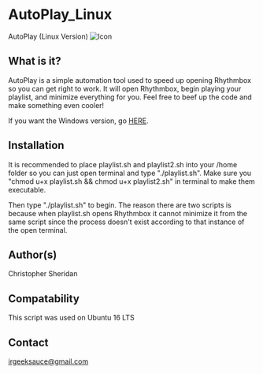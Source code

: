 # AutoPlay_Linux
AutoPlay (Linux Version) <img src="https://raw.githubusercontent.com/IRGeekSauce/AutoPlay/master/headphones.ico" alt="Icon">

What is it? 
-----------
AutoPlay is a simple automation tool used to
speed up opening Rhythmbox so you 
can get right to work. It will open Rhythmbox, begin
playing your playlist, and minimize everything for you.
Feel free to beef up the code and make something even cooler!

If you want the Windows version, go <a href="https://github.com/IRGeekSauce/AutoPlay">HERE</a>.

Installation
------------
It is recommended to place playlist.sh and playlist2.sh into your /home folder
so you can just open terminal and type "./playlist.sh".
Make sure you "chmod u+x playlist.sh && chmod u+x playlist2.sh" in terminal
to make them executable. 

Then type "./playlist.sh" to begin. The reason there are two scripts is because when 
playlist.sh opens Rhythmbox it cannot minimize it from the same script since
the process doesn't exist according to that instance of the open terminal. 

Author(s)
---------
Christopher Sheridan

Compatability
-------------
This script was used on Ubuntu 16 LTS

Contact
--------
irgeeksauce@gmail.com
